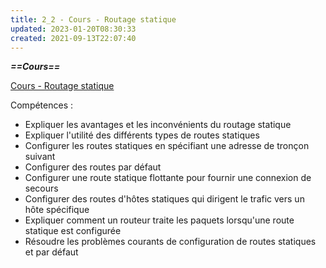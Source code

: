 ```yaml
---
title: 2_2 - Cours - Routage statique
updated: 2023-01-20T08:30:33
created: 2021-09-13T22:07:40
---
```


***==Cours==***

[Cours - Routage statique](https://groupesb-my.sharepoint.com/:b:/g/personal/arthur_trouillon_saint-benigne_fr/EYUjtQ0vHJ1FjZZV5LXp99QBHeoD58cOQnxG08aedjExqA)

Compétences :

- Expliquer les avantages et les inconvénients du routage statique
- Expliquer l'utilité des différents types de routes statiques
- Configurer les routes statiques en spécifiant une adresse de tronçon suivant
- Configurer des routes par défaut
- Configurer une route statique flottante pour fournir une connexion de secours
- Configurer des routes d'hôtes statiques qui dirigent le trafic vers un hôte spécifique
- Expliquer comment un routeur traite les paquets lorsqu'une route statique est configurée
- Résoudre les problèmes courants de configuration de routes statiques et par défaut
